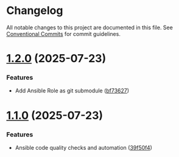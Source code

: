 # Changelog

All notable changes to this project are documented in this file. See
[Conventional Commits](https://conventionalcommits.org) for commit guidelines.

# [1.2.0](https://github.com/slothkong/ansible-playbook-subscribe/compare/1.1.0...1.2.0) (2025-07-23)


### Features

* Add Ansible Role as git submodule ([bf73627](https://github.com/slothkong/ansible-playbook-subscribe/commit/bf73627e80a0acdee0260dee3783370d09d9d087))

# [1.1.0](https://github.com/slothkong/ansible-playbook-subscribe/compare/1.0.0...1.1.0) (2025-07-23)


### Features

* Ansible code quality checks and automation ([39f50f4](https://github.com/slothkong/ansible-playbook-subscribe/commit/39f50f49df3d289a127d10ed0f281b57414b5541))
